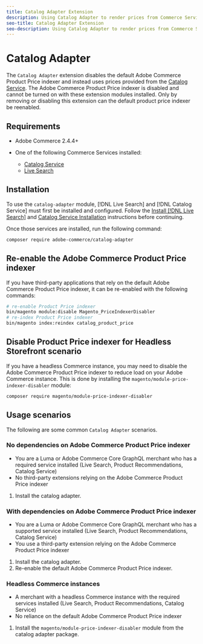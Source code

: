 ```yaml
---
title: Catalog Adapter Extension
description: Using Catalog Adapter to render prices from Commerce Services
seo-title: Catalog Adapter Extension
seo-description: Using Catalog Adapter to render prices from Commerce Services
---
```


# Catalog Adapter

The `Catalog Adapter` extension disables the default Adobe Commerce Product Price indexer and instead uses prices provided from the [Catalog Service](../catalog-service/overview.md).
The Adobe Commerce Product Price indexer is disabled and cannot be turned on with these extension modules installed. Only by removing or disabling this extension can the default product price indexer be reenabled.

## Requirements

* Adobe Commerce 2.4.4+
* One of the following Commerce Services installed:

    * [Catalog Service](../catalog-service/overview.md)
    * [Live Search](../live-search/guide-overview.md)

## Installation

To use the `catalog-adapter` module, [!DNL Live Search] and [!DNL Catalog Service] must first be installed and configured. Follow the [Install [!DNL Live Search]](../live-search/install.md) and [Catalog Service Installation](../catalog-service/installation.md) instructions before continuing.

Once those services are installed, run the following command:

```bash
composer require adobe-commerce/catalog-adapter
```

## Re-enable the Adobe Commerce Product Price indexer

If you have third-party applications that rely on the default Adobe Commerce Product Price indexer, it can be re-enabled with the following commands:

```bash
# re-enable Product Price indexer
bin/magento module:disable Magento_PriceIndexerDisabler
# re-index Product Price indexer 
bin/magento index:reindex catalog_product_price
```

## Disable Product Price indexer for Headless Storefront scenario

If you have a headless Commerce instance, you may need to disable the Adobe Commerce Product Price indexer to reduce load on your Adobe Commerce instance.
This is done by installing the `magento/module-price-indexer-disabler` module:

```bash
composer require magento/module-price-indexer-disabler
```

## Usage scenarios

The following are some common `Catalog Adapter` scenarios.

### No dependencies on Adobe Commerce Product Price indexer

* You are a Luma or Adobe Commerce Core GraphQL merchant who has a required service installed (Live Search, Product Recommendations, Catalog Service)
* No third-party extensions relying on the Adobe Commerce Product Price indexer

1. Install the catalog adapter.

### With dependencies on Adobe Commerce Product Price indexer

* You are a Luma or Adobe Commerce Core GraphQL merchant who has a supported service installed (Live Search, Product Recommendations, Catalog Service)
* You use a third-party extension relying on the Adobe Commerce Product Price indexer

1. Install the catalog adapter.
1. Re-enable the default Adobe Commerce Product Price indexer.

### Headless Commerce instances

* A merchant with a headless Commerce instance with the required services installed (Live Search, Product Recommendations, Catalog Service)
* No reliance on the default Adobe Commerce Product Price indexer

1. Install the `magento/module-price-indexer-disabler` module from the catalog adapter package.
